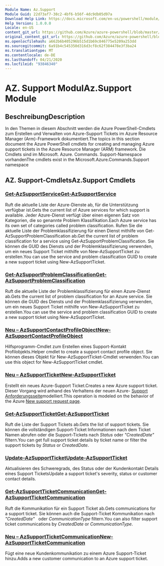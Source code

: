 ```yaml
---
Module Name: Az.Support
Module Guid: 22d73af7-38c2-4bf6-b56f-4dc9db05d97a
Download Help Link: https://docs.microsoft.com/en-us/powershell/module/az.support
Help Version: 1.0.0.0
Locale: en-US
content_git_url: https://github.com/Azure/azure-powershell/blob/master/src/Support/Support/help/Az.Support.md
original_content_git_url: https://github.com/Azure/azure-powershell/blob/master/src/Support/Support/help/Az.Support.md
ms.openlocfilehash: a662b6b405296b515d1b69c846775e5209a253dd
ms.sourcegitcommit: 6a91b4c545350d316d3cf8c62f384478e3f3ba24
ms.translationtype: MT
ms.contentlocale: de-DE
ms.lasthandoff: 04/21/2020
ms.locfileid: "93846340"
---
```

# <span data-ttu-id="a4967-101">AZ. Support Modul</span><span class="sxs-lookup"><span data-stu-id="a4967-101">Az.Support Module</span></span>
## <span data-ttu-id="a4967-102">Beschreibung</span><span class="sxs-lookup"><span data-stu-id="a4967-102">Description</span></span>
<span data-ttu-id="a4967-103">In den Themen in diesem Abschnitt werden die Azure PowerShell-Cmdlets zum Erstellen und Verwalten von Azure-Support Tickets im Azure Resource Manager (Arm)-Framework dokumentiert.</span><span class="sxs-lookup"><span data-stu-id="a4967-103">The topics in this section document the Azure PowerShell cmdlets for creating and managing Azure support tickets in the Azure Resource Manager (ARM) framework.</span></span> <span data-ttu-id="a4967-104">Die Cmdlets sind im Microsoft. Azure. Commands. Support-Namespace vorhanden</span><span class="sxs-lookup"><span data-stu-id="a4967-104">The cmdlets exist in the Microsoft.Azure.Commands.Support namespace</span></span>

## <span data-ttu-id="a4967-105">AZ. Support-Cmdlets</span><span class="sxs-lookup"><span data-stu-id="a4967-105">Az.Support Cmdlets</span></span>
### [<span data-ttu-id="a4967-106">Get-AzSupportService</span><span class="sxs-lookup"><span data-stu-id="a4967-106">Get-AzSupportService</span></span>](Get-AzSupportService.md)
<span data-ttu-id="a4967-107">Ruft die aktuelle Liste der Azure-Dienste ab, für die Unterstützung verfügbar ist.</span><span class="sxs-lookup"><span data-stu-id="a4967-107">Gets the current list of Azure services for which support is available.</span></span> <span data-ttu-id="a4967-108">Jeder Azure-Dienst verfügt über einen eigenen Satz von Kategorien, die so genannte Problem Klassifikation.</span><span class="sxs-lookup"><span data-stu-id="a4967-108">Each Azure service has its own set of categories called problem classification.</span></span> <span data-ttu-id="a4967-109">Rufen Sie die aktuelle Liste der Problemklassifizierung für einen Dienst mithilfe von Get-AzSupportProblemClassification ab.</span><span class="sxs-lookup"><span data-stu-id="a4967-109">Get the current list of problem classification for a service using Get-AzSupportProblemClassification.</span></span> <span data-ttu-id="a4967-110">Sie können die GUID des Diensts und der Problemklassifizierung verwenden, um ein neues Support Ticket mithilfe von New-AzSupportTicket zu erstellen.</span><span class="sxs-lookup"><span data-stu-id="a4967-110">You can use the service and problem classification GUID to create a new support ticket using New-AzSupportTicket.</span></span>

### [<span data-ttu-id="a4967-111">Get-AzSupportProblemClassification</span><span class="sxs-lookup"><span data-stu-id="a4967-111">Get-AzSupportProblemClassification</span></span>](Get-AzSupportProblemClassification.md)
<span data-ttu-id="a4967-112">Ruft die aktuelle Liste der Problemklassifizierung für einen Azure-Dienst ab.</span><span class="sxs-lookup"><span data-stu-id="a4967-112">Gets the current list of problem classification for an Azure service.</span></span> <span data-ttu-id="a4967-113">Sie können die GUID des Diensts und der Problemklassifizierung verwenden, um ein neues Support Ticket mithilfe von New-AzSupportTicket zu erstellen.</span><span class="sxs-lookup"><span data-stu-id="a4967-113">You can use the service and problem classification GUID to create a new support ticket using New-AzSupportTicket.</span></span> 

### [<span data-ttu-id="a4967-114">Neu – AzSupportContactProfileObject</span><span class="sxs-lookup"><span data-stu-id="a4967-114">New-AzSupportContactProfileObject</span></span>](New-AzSupportContactProfileObject.md)
<span data-ttu-id="a4967-115">Hilfsprogramm-Cmdlet zum Erstellen eines Support-Kontakt Profilobjekts.</span><span class="sxs-lookup"><span data-stu-id="a4967-115">Helper cmdlet to create a support contact profile object.</span></span> <span data-ttu-id="a4967-116">Sie können dieses Objekt für New-AzSupportTicket-Cmdlet verwenden.</span><span class="sxs-lookup"><span data-stu-id="a4967-116">You can use this object for New-AzSupportTicket cmdlet.</span></span>

### [<span data-ttu-id="a4967-117">Neu – AzSupportTicket</span><span class="sxs-lookup"><span data-stu-id="a4967-117">New-AzSupportTicket</span></span>](New-AzSupportTicket.md)
<span data-ttu-id="a4967-118">Erstellt ein neues Azure-Support Ticket.</span><span class="sxs-lookup"><span data-stu-id="a4967-118">Creates a new Azure support ticket.</span></span> <span data-ttu-id="a4967-119">Dieser Vorgang wird anhand des Verhaltens der neuen Azure- [Support Anforderungsseite](https://portal.azure.com/#blade/Microsoft_Azure_Support/HelpAndSupportBlade/overview)modelliert.</span><span class="sxs-lookup"><span data-stu-id="a4967-119">This operation is modeled on the behavior of the Azure [New support request page](https://portal.azure.com/#blade/Microsoft_Azure_Support/HelpAndSupportBlade/overview).</span></span>

### [<span data-ttu-id="a4967-120">Get-AzSupportTicket</span><span class="sxs-lookup"><span data-stu-id="a4967-120">Get-AzSupportTicket</span></span>](Get-AzSupportTicket.md)
<span data-ttu-id="a4967-121">Ruft die Liste der Support Tickets ab.</span><span class="sxs-lookup"><span data-stu-id="a4967-121">Gets the list of support tickets.</span></span> <span data-ttu-id="a4967-122">Sie können die vollständigen Support-Ticket Informationen nach dem Ticket Namen abrufen oder die Support-Tickets nach *Status* oder *"CreatedDate"* filtern.</span><span class="sxs-lookup"><span data-stu-id="a4967-122">You can get full support ticket details by ticket name or filter the support tickets by *Status* or *CreatedDate*.</span></span>

### [<span data-ttu-id="a4967-123">Update-AzSupportTicket</span><span class="sxs-lookup"><span data-stu-id="a4967-123">Update-AzSupportTicket</span></span>](Update-AzSupportTicket.md)
<span data-ttu-id="a4967-124">Aktualisieren des Schweregrads, des Status oder der Kundenkontakt Details eines Support Tickets</span><span class="sxs-lookup"><span data-stu-id="a4967-124">Update a support ticket's severity, status or customer contact details.</span></span>

### [<span data-ttu-id="a4967-125">Get-AzSupportTicketCommunication</span><span class="sxs-lookup"><span data-stu-id="a4967-125">Get-AzSupportTicketCommunication</span></span>](Get-AzSupportTicketCommunication.md)
<span data-ttu-id="a4967-126">Ruft die Kommunikation für ein Support Ticket ab.</span><span class="sxs-lookup"><span data-stu-id="a4967-126">Gets communications for a support ticket.</span></span> <span data-ttu-id="a4967-127">Sie können auch die Support-Ticket Kommunikation nach *"CreatedDate"*   oder *CommunicationType* filtern.</span><span class="sxs-lookup"><span data-stu-id="a4967-127">You can also filter support ticket communications by *CreatedDate* or *CommunicationType*.</span></span> 

### [<span data-ttu-id="a4967-128">Neu – AzSupportTicketCommunication</span><span class="sxs-lookup"><span data-stu-id="a4967-128">New-AzSupportTicketCommunication</span></span>](New-AzSupportTicketCommunication.md)
<span data-ttu-id="a4967-129">Fügt eine neue Kundenkommunikation zu einem Azure Support-Ticket hinzu.</span><span class="sxs-lookup"><span data-stu-id="a4967-129">Adds a new customer communication to an Azure support ticket.</span></span> 



